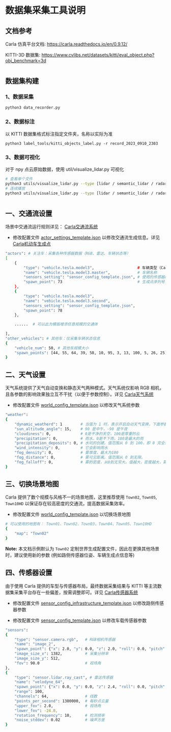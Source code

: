 
# 数据集采集工具说明

## 文档参考
Carla 仿真平台文档: https://carla.readthedocs.io/en/0.9.12/

KITTI-3D 数据集: https://www.cvlibs.net/datasets/kitti/eval_object.php?obj_benchmark=3d

# 
## 数据集构建
### 1、数据采集
```bash
python3 data_recorder.py
```
### 2、数据标注
以 KITTI 数据集格式标注指定文件夹，名称以实际为准
```
python3 label_tools/kitti_objects_label.py -r record_2023_0910_2303
```

### 3、数据可视化
对于 npy 点云原始数据，使用 util/visualize_lidar.py 可视化
```bash
# 查看单个文件
python3 utils/visualize_lidar.py --type [lidar / semantic_lidar / radar] --source raw_data/record_[date]/[uid]_[vehicle_type]/[uid]_[sensor_type].npy
# 连续播放
python3 utils/visualize_lidar.py --type [lidar / semantic_lidar / radar] --source raw_data/record_[date]/[uid]_[vehicle_type]/[uid]_[sensor_type]
```

#
## 一、交通流设置
场景中交通流运行规则详见： [Carla交通流系统](https://carla.readthedocs.io/en/0.9.12/adv_traffic_manager/)
* 修改配置文件 [actor_settings_template.json](../FLDatasetTool/config/actor_settings_template.json) 以修改交通流生成信息。详见 [Carla机动车生成点](https://carla.readthedocs.io/en/0.9.12/core_actors/#spawning)
```bash
"actors": # 关注车：采集各种传感器数据（RGB、雷达、车辆状态等）
[
    {
        "type": "vehicle.tesla.model3",                   # 车辆类型（Carla内置）
        "name": "vehicle.tesla.model3.master",            # 车辆名称
        "sensors_setting": "sensor_config_template.json", # 使用的传感器配置文件（详见下文）
        "spawn_point": 73                                 # 生成点序列号（使用道路预设好的生成点）
    }, 
    {
        "type": "vehicle.tesla.model3",                   
        "name": "vehicle.tesla.model3.second",
        "sensors_setting": "sensor_config_template.json",
        "spawn_point": 78
    },

    ......  # 可以此为模版增添任意规模的交通体
    
],
"other_vehicles": # 其他车：仅采集车辆状态信息
{
    "vehicle_num": 50, # 其他车规模大小
    "spawn_points": [44, 55, 64, 39, 58, 10, 95, 3, 13, 100, 5, 26, 25] # 生成点序列号（使用道路预设好的生成点）
}
```

## 二、天气设置
天气系统提供了天气自动变换和静态天气两种模式。天气系统仅影响 RGB 相机，且各参数的影响效果独立互不干扰（以便于参数控制）。详见 [Carla天气系统](https://carla.readthedocs.io/en/0.9.12/python_api/#carlaweatherparameters)


* 修改配置文件 [world_config_template.json](../FLDatasetTool/config/world_config_template.json) 以修改天气系统参数
~~~ bash
"weather":
{
    "dynamic_weatherd": 1        # 当值为 1 时，表示开启自动天气变换，下面参数将不作用。当值为 0 时，使用下面参数生成静态天气
    "sun_altitude_angle": 15,    # 90 是中午，-90 是午夜
    "cloudiness": 0,             # 0是干净的天空，100是厚重的云
    "precipitation": 0,          # 雨水，0是不下雨，100是最大的雨
    "precipitation_deposits": 0, # 水坑的创建。值范围从 0 到 100，即 0 完全没有，100 表示完全被水覆盖的道路。
    "wind_intensity": 0,         # 它会影响雨水
    "fog_density": 0,            # 雾厚度，最大为100
    "fog_distance": 0,           # 雾可见距离。值范围从 0 到无限。
    "fog_falloff": 0,            # 雾的密度，从0到无穷大。值越大，密度越大，雾气会到达更小的高度
}
~~~

## 三、切换场景地图
Carla 提供了数个规模与风格不一的场景地图，这里推荐使用 `Town02`, `Town05`, `Town10HD` 以保证存在较高密度的交通流，提高数据采集效率。

* 修改配置文件 [world_config_template.json](../FLDatasetTool/config/world_config_template.json) 以切换场景地图 
```bash
# 可以使用的地图有： Town01、Town02、Town03、Town04、Town05、Town10HD
{
    "map": "Town02"
}
```

**Note:** 本文档示例默认为 `Town02` 定制世界生成配置文件，因此在更换其他场景时，建议使用新的参数 (例如路侧传感器位姿、车辆生成点信息等)


## 四、传感器设置
由于使用 Carla 提供的车型与传感器布局，最终数据采集结果与 KITTI 等主流数据集采集平台存在一些偏差，按需调整即可。详见 [Carla传感器系统](https://carla.readthedocs.io/en/0.9.12/ref_sensors/)

* 修改配置文件 [sensor_config_infrastructure_template.json](../FLDatasetTool/config/sensor_config_infrastructure_template.json) 以修改路侧传感器参数

* 修改配置文件 [sensor_config_template.json](../FLDatasetTool/config/sensor_config_template.json) 以修改车载传感器参数

```bash
"sensors":
{
    "type": "sensor.camera.rgb",   # RGB相机传感器
    "name": "image_2",
    "spawn_point": {"x": 2.0, "y": 0.0, "z": 2.0, "roll": 0.0, "pitch": 0.0, "yaw": 0.0},         # 传感器相对车中心安装位姿
    "image_size_x": 1382,          # 采集分辨率
    "image_size_y": 512,
    "fov": 90.0                    # 视场角
},
{
    "type": "sensor.lidar.ray_cast", # 雷达传感器
    "name": "velodyne_64",
    "spawn_point": {"x": 0.0, "y": 0.0, "z": 2.4, "roll": 0.0, "pitch": 0.0, "yaw": 0.0},         # 传感器相对车中心安装位姿
    "range": 100,
    "channels": 64,                # 线数
    "points_per_second": 1300000,  # 每秒点云量
    "upper_fov": 2.0,              # 视场角
    "lower_fov": -24.8,
    "rotation_frequency": 10,      # 检测频率
    "noise_stddev": 0.02           # 噪声方差
}
```
